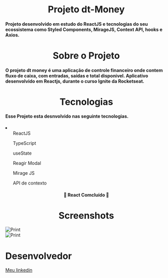 <h1 align="center">Projeto dt-Money</h1>

<h4>Projeto desenvolvido em estudo do ReactJS e tecnologias do seu ecossistema como Styled Components, MirageJS, Context API, hooks e Axios.</h4>

<h1 align="center">Sobre o Projeto</h1>

<h4>O projeto dt money é uma aplicação de controle financeiro onde contem fluxo de caixa, com entradas, saídas e total disponivel. Aplicativo desenvolvido em Reactjs, durante o curso Ignite da Rocketseat. </h4>

<h1 align="center"> Tecnologias </h1>

<h4> Esse Projeto esta desnvolvido nas seguinte tecnologias.</h4>
<li>
    <ul>ReactJS</ul>
    <ul>TypeScript</ul>
    <ul>useState</ul>
    <ul>Reagir Modal</ul>
    <ul>Mirage JS</ul>
    <ul>API de contexto</ul>
</li>

<h4 align="center"> 
	🚧  React Comcluído  🚧
</h4>

<h1 align="center">Screenshots</h1>

<img src="Print1.pgn" alt="Print"/>
<br>
<img src="Print2.pgn" alt="Print"/>

<h1>Desenvolvedor</h1>
<a href="https://www.linkedin.com/in/bruno-pedro-823606b6/">Meu linkedin</a>